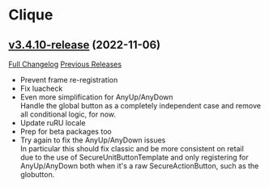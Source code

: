 # Clique

## [v3.4.10-release](https://github.com/jnwhiteh/Clique/tree/v3.4.10-release) (2022-11-06)
[Full Changelog](https://github.com/jnwhiteh/Clique/compare/v3.4.7-release...v3.4.10-release) [Previous Releases](https://github.com/jnwhiteh/Clique/releases)

- Prevent frame re-registration  
- Fix luacheck  
- Even more simplification for AnyUp/AnyDown  
    Handle the global button as a completely independent case and remove  
    all conditional logic, for now.  
- Update ruRU locale  
- Prep for beta packages too  
- Try again to fix the AnyUp/AnyDown issues  
    In particular this should fix classic and be more consistent on retail  
    due to the use of SecureUnitButtonTemplate and only registering for  
    AnyUp/AnyDown both when it's a raw SecureActionButton, such as the  
    globutton.  
